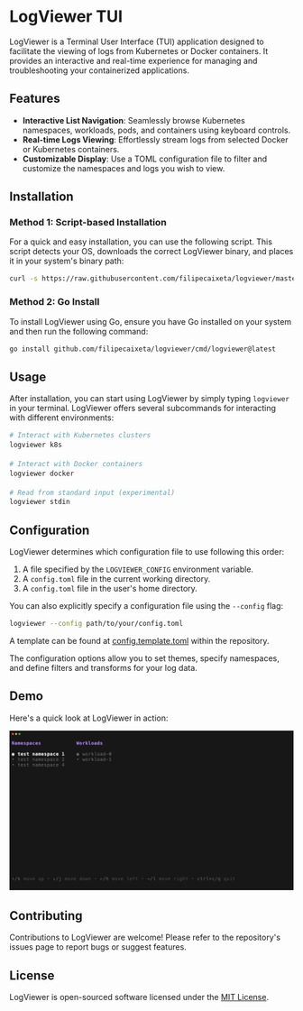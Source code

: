 # LogViewer TUI

LogViewer is a Terminal User Interface (TUI) application designed to facilitate the viewing of logs from Kubernetes or Docker containers. It provides an interactive and real-time experience for managing and troubleshooting your containerized applications.

## Features

- **Interactive List Navigation**: Seamlessly browse Kubernetes namespaces, workloads, pods, and containers using keyboard controls.
- **Real-time Logs Viewing**: Effortlessly stream logs from selected Docker or Kubernetes containers.
- **Customizable Display**: Use a TOML configuration file to filter and customize the namespaces and logs you wish to view.

## Installation

### Method 1: Script-based Installation

For a quick and easy installation, you can use the following script. This script detects your OS, downloads the correct LogViewer binary, and places it in your system's binary path:

```bash
curl -s https://raw.githubusercontent.com/filipecaixeta/logviewer/master/install.sh | bash
```

### Method 2: Go Install

To install LogViewer using Go, ensure you have Go installed on your system and then run the following command:

```bash
go install github.com/filipecaixeta/logviewer/cmd/logviewer@latest
```

## Usage

After installation, you can start using LogViewer by simply typing `logviewer` in your terminal. LogViewer offers several subcommands for interacting with different environments:

```bash
# Interact with Kubernetes clusters
logviewer k8s

# Interact with Docker containers
logviewer docker

# Read from standard input (experimental)
logviewer stdin
```

## Configuration

LogViewer determines which configuration file to use following this order:

1. A file specified by the `LOGVIEWER_CONFIG` environment variable.
2. A `config.toml` file in the current working directory.
3. A `config.toml` file in the user's home directory.

You can also explicitly specify a configuration file using the `--config` flag:

```bash
logviewer --config path/to/your/config.toml
```

A template can be found at [config.template.toml](config.template.toml) within the repository.

The configuration options allow you to set themes, specify namespaces, and define filters and transforms for your log data.

## Demo

Here's a quick look at LogViewer in action:

![LogViewer Demo](demo.gif)

## Contributing

Contributions to LogViewer are welcome! Please refer to the repository's issues page to report bugs or suggest features.

## License

LogViewer is open-sourced software licensed under the [MIT License](LICENSE).

